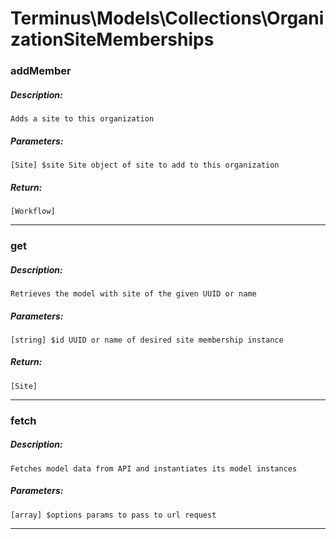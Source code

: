 # Terminus\Models\Collections\OrganizationSiteMemberships

### addMember
##### Description:
    Adds a site to this organization

##### Parameters:
    [Site] $site Site object of site to add to this organization

##### Return:
    [Workflow]

---

### get
##### Description:
    Retrieves the model with site of the given UUID or name

##### Parameters:
    [string] $id UUID or name of desired site membership instance

##### Return:
    [Site]

---

### fetch
##### Description:
    Fetches model data from API and instantiates its model instances

##### Parameters:
    [array] $options params to pass to url request

---

